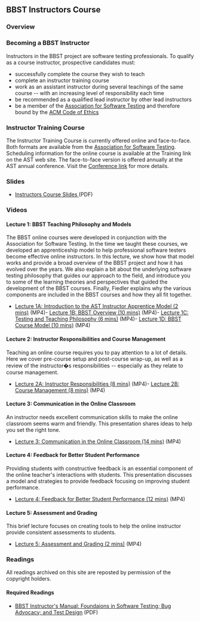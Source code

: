 BBST Instructors Course
-----------------------

### Overview

### Becoming a BBST Instructor

Instructors in the BBST project are software testing professionals. To qualify as a course instructor, prospective candidates must:

-   successfully complete the course they wish to teach
-   complete an instructor training course
-   work as an assistant instructor during several teachings of the same course -- with an increasing level of responsibility each time
-   be recommended as a qualified lead instructor by other lead instructors
-   be a member of the [Association for Software Testing](https://web.archive.org/web/20211024033132/http://www.associationforsoftwaretesting.org/) and therefore bound by the [ACM Code of Ethics](https://web.archive.org/web/20211024033132/http://www.associationforsoftwaretesting.org/about/membership/code-of-ethics/)

### Instructor Training Course

The Instructor Training Course is currently offered online and face-to-face. Both formats are available from the [Association for Software Testing](https://web.archive.org/web/20211024033132/http://www.associationforsoftwaretesting.org/). Scheduling information for the online course is available at the Training link on the AST web site. The face-to-face version is offered annually at the AST annual conference. Visit the [Conference link](https://web.archive.org/web/20211024033132/http://www.associationforsoftwaretesting.org/conference/) for more details.

### Slides

-   [Instructors Course Slides ](https://web.archive.org/web/20211024033132/http://testingeducation.org/BBST/instructor/OnlineInstructorCourseSlides_2011.pdf)(PDF)

### Videos

#### Lecture 1: BBST Teaching Philosophy and Models

The BBST online courses were developed in conjunction with the Association for Software Testing. In the time we taught these courses, we developed an apprenticeship model to help professional software testers become effective online instructors. In this lecture, we show how that model works and provide a broad overview of the BBST project and how it has evolved over the years. We also explain a bit about the underlying software testing philosophy that guides our approach to the field, and introduce you to some of the learning theories and perspectives that guided the development of the BBST courses. Finally, Fiedler explains why the various components are included in the BBST courses and how they all fit together.

-   [Lecture 1A: Introduction to the AST Instructor Apprentice Model (2 mins)](https://web.archive.org/web/20211024033132/http://testingeducation.org/BBST/instructor/Lecture1aInstructors2011.mp4) (MP4)-   [Lecture 1B: BBST Overview (10 mins)](https://web.archive.org/web/20211024033132/http://testingeducation.org/BBST/instructor/Lecture1bInstructors2011.mp4) (MP4)-   [Lecture 1C: Testing and Teaching Philosophy (6 mins)](https://web.archive.org/web/20211024033132/http://testingeducation.org/BBST/instructor/Lecture1cInstructors2011.mp4) (MP4)-   [Lecture 1D: BBST Course Model (10 mins)](https://web.archive.org/web/20211024033132/http://testingeducation.org/BBST/instructor/Lecture1dInstructors2011.mp4) (MP4)

#### Lecture 2: Instructor Responsibilities and Course Management

Teaching an online course requires you to pay attention to a lot of details. Here we cover pre-course setup and post-course wrap-up, as well as a review of the instructor�s responsibilities -- especially as they relate to course management.

-   [Lecture 2A: Instructor Responsibilities (8 mins)](https://web.archive.org/web/20211024033132/http://testingeducation.org/BBST/instructor/Lecture2aInstructors2011.mp4) (MP4)-   [Lecture 2B: Course Management (8 mins)](https://web.archive.org/web/20211024033132/http://testingeducation.org/BBST/instructor/Lecture2bInstructors2011.mp4) (MP4)

#### Lecture 3: Communication in the Online Classroom

An instructor needs excellent communication skills to make the online classroom seems warm and friendly. This presentation shares ideas to help you set the right tone.

-   [Lecture 3: Communication in the Online Classroom (14 mins)](https://web.archive.org/web/20211024033132/http://testingeducation.org/BBST/instructor/Lecture3Instructors2011.mp4) (MP4)

#### Lecture 4: Feedback for Better Student Performance

Providing students with constructive feedback is an essential component of the online teacher's interactions with students. This presentation discusses a model and strategies to provide feedback focusing on improving student performance.

-   [Lecture 4: Feedback for Better Student Performance (12 mins)](https://web.archive.org/web/20211024033132/http://testingeducation.org/BBST/instructor/Lecture4Instructors2011.mp4) (MP4)

#### Lecture 5: Assessment and Grading

This brief lecture focuses on creating tools to help the online instructor provide consistent assessments to students.

-   [Lecture 5: Assessment and Grading (2 mins)](https://web.archive.org/web/20211024033132/http://testingeducation.org/BBST/instructor/Lecture5Instructors2011.mp4) (MP4)

### Readings

All readings archived on this site are reposted by permission of the copyright holders.

#### Required Readings

-   [BBST Instructor's Manual: Foundaions in Software Testing; Bug Advocacy; and Test Design](https://web.archive.org/web/20211024033132/http://testingeducation.org/BBST/instructor/BBSTInstructorsManual_Sept2012.pdf) (PDF)